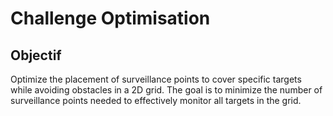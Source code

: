 # Challenge Optimisation

## Objectif
Optimize the placement of surveillance points to cover specific targets while avoiding obstacles in a 2D grid. 
The goal is to minimize the number of surveillance points needed to effectively monitor all targets in the grid.

